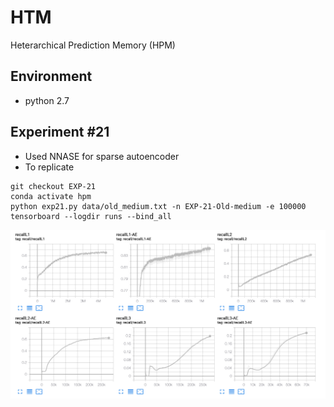 # HTM
Heterarchical Prediction Memory (HPM)


## Environment
- python 2.7


## Experiment #21 
- Used NNASE for sparse autoencoder
- To replicate 

```shell
git checkout EXP-21
conda activate hpm
python exp21.py data/old_medium.txt -n EXP-21-Old-medium -e 100000
tensorboard --logdir runs --bind_all
```


![](docs/figures/exp21.png)

